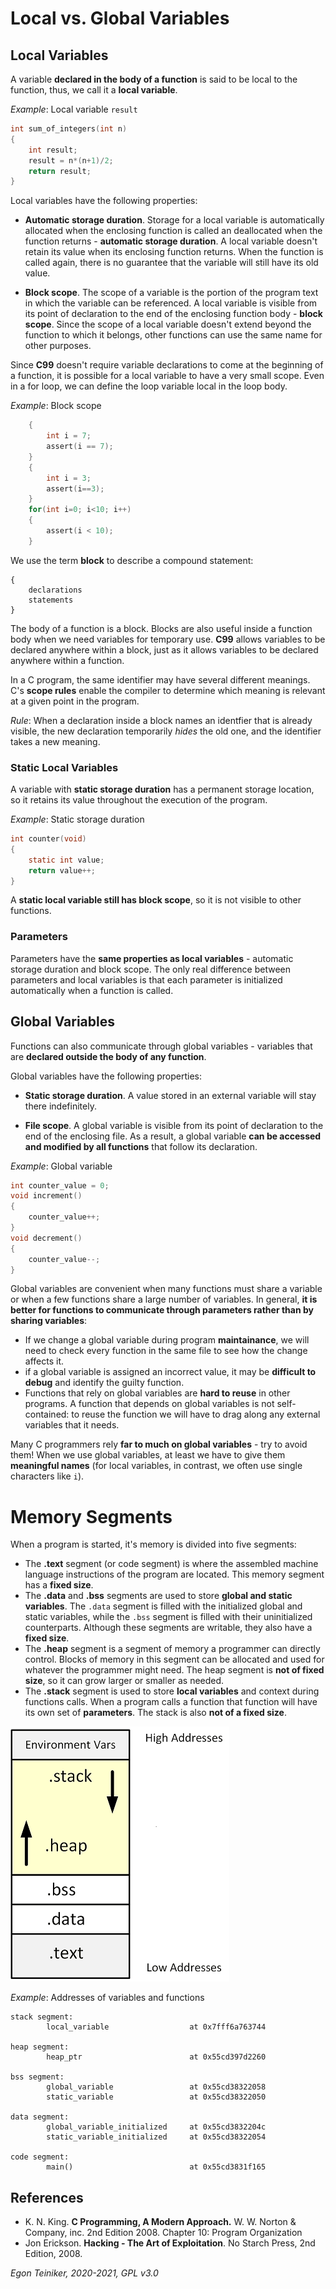 # Local vs. Global Variables

## Local Variables

A variable **declared in the body of a function** is said to be local to the function, thus, we call it a **local variable**.

_Example_: Local variable `result`
```C
int sum_of_integers(int n)
{
    int result;     
    result = n*(n+1)/2;
    return result;
}
```

Local variables have the following properties:
* **Automatic storage duration**. 
    Storage for a local variable is automatically allocated when the enclosing function is called an 
    deallocated when the function returns - **automatic storage duration**.
    A local variable doesn't retain its value when its enclosing function returns.
    When the function is called again, there is no guarantee that the variable will still have its 
    old value.

* **Block scope**.
The scope of a variable is the portion of the program text in which the variable can be referenced.
A local variable is visible from its point of declaration to the end of the enclosing function body - **block scope**.
Since the scope of a local variable doesn't extend beyond the function to which it belongs, other functions can use 
the same name for other purposes.

Since **C99** doesn't require variable declarations to come at the beginning of a function, it is possible for a local 
variable to have a very small scope. Even in a for loop, we can define the loop variable local in the loop body.

_Example_: Block scope
```C
    {
        int i = 7;
        assert(i == 7);
    }
    {
        int i = 3;
        assert(i==3);
    }
    for(int i=0; i<10; i++)
    {
        assert(i < 10);
    }
```

We use the term **block** to describe a compound statement:
```
{
    declarations
    statements
}
```
The body of a function is a block.
Blocks are also useful inside a function body when we need variables for temporary use.
**C99** allows variables to be declared anywhere within a block, just as it allows variables 
to be declared anywhere within a function.

In a C program, the same identifier may have several different meanings.
C's **scope rules** enable the compiler to determine which meaning is relevant at a given point in the program.

_Rule_: When a declaration inside a block names an identfier that is already visible, the new declaration 
temporarily _hides_ the old one, and the identifier takes a new meaning.


### Static Local Variables

A variable with **static storage duration** has a permanent storage location, so it retains its 
value throughout the execution of the program.

_Example_: Static storage duration
```C
int counter(void)
{
    static int value;    
    return value++;
}
```

A **static local variable still has block scope**, so it is not visible to other functions. 


### Parameters
Parameters have the **same properties as local variables** - automatic storage duration and block scope.
The only real difference between parameters and local variables is that each parameter is initialized 
automatically when a function is called.


## Global Variables
Functions can also communicate through global variables - variables that are **declared outside the 
body of any function**.

Global variables have the following properties:
* **Static storage duration**.
    A value stored in an external variable will stay there indefinitely.

* **File scope**.
    A global variable is visible from its point of declaration to the end of the enclosing file.
    As a result, a global variable **can be accessed and modified by all functions** that follow 
    its declaration.

_Example_: Global variable
```C
int counter_value = 0;  
void increment()
{
    counter_value++;
}
void decrement()
{
    counter_value--;
}
```
Global variables are convenient when many functions must share a variable or when a few functions
share a large number of variables.
In general, **it is better for functions to communicate through parameters rather than by sharing 
variables**:
* If we change a global variable during program **maintainance**, we will need to check every 
    function in the same file to see how the change affects it.
* if a global variable is assigned an incorrect value, it may be **difficult to debug** and 
    identify the guilty function.
* Functions that rely on global variables are **hard to reuse** in other programs.
    A function that depends on global variables is not self-contained: to reuse the function we 
    will have to drag along any external variables that it needs.

Many C programmers rely **far to much on global variables** - try to avoid them!
When we use global variables, at least we have to give them **meaningful names** (for local variables, in contrast, 
we often use single characters like `i`). 

# Memory Segments

When a program is started, it's memory is divided into five segments:
* The **.text** segment (or code segment) is where the assembled machine language instructions of 
the program are located. This memory segment has a **fixed size**.
* The **.data** and **.bss** segments are used to store **global and static variables**. 
    The `.data` segment is filled with the initialized global and static variables, 
    while the `.bss` segment is filled with their uninitialized counterparts.
    Although these segments are writable, they also have a **fixed size**.
* The **.heap** segment is a segment of memory a programmer can directly control. 
    Blocks of memory in this segment can be allocated and used for whatever the programmer 
    might need. The heap segment is **not of fixed size**, so it can grow larger or smaller 
    as needed.
* The **.stack** segment is used to store **local variables** and context during functions calls. 
    When a program calls a function that function will have its own set of **parameters**.
    The stack is also **not of a fixed size**.
   
![Memory Segments of a C Application](figures/C-MemoryLayout.png)

_Example_: Addresses of variables and functions
```
stack segment:
        local_variable                  at 0x7fff6a763744

heap segment:
        heap_ptr                        at 0x55cd397d2260

bss segment:
        global_variable                 at 0x55cd38322058
        static_variable                 at 0x55cd38322050

data segment:
        global_variable_initialized     at 0x55cd3832204c
        static_variable_initialized     at 0x55cd38322054

code segment:
        main()                          at 0x55cd3831f165
```

## References
* K. N. King. **C Programming, A Modern Approach.** W. W. Norton & Company, inc. 2nd Edition 2008. 
    Chapter 10: Program Organization
* Jon Erickson. **Hacking - The Art of Exploitation**. No Starch Press, 2nd Edition, 2008. 

*Egon Teiniker, 2020-2021, GPL v3.0* 